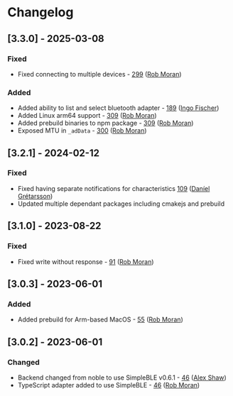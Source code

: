 # Changelog

## [3.3.0] - 2025-03-08

### Fixed
- Fixed connecting to multiple devices - [299](https://github.com/thegecko/webbluetooth/pull/299) ([Rob Moran](https://github.com/thegecko))

### Added
- Added ability to list and select bluetooth adapter - [189](https://github.com/thegecko/webbluetooth/pull/189) ([Ingo Fischer](https://github.com/Apollon77))
- Added Linux arm64 support - [309](https://github.com/thegecko/webbluetooth/pull/309) ([Rob Moran](https://github.com/thegecko))
- Added prebuild binaries to npm package - [309](https://github.com/thegecko/webbluetooth/pull/309) ([Rob Moran](https://github.com/thegecko))
- Exposed MTU in `_adData` - [300](https://github.com/thegecko/webbluetooth/pull/300) ([Rob Moran](https://github.com/thegecko))

## [3.2.1] - 2024-02-12

### Fixed
- Fixed having separate notifications for characteristics [109](https://github.com/thegecko/webbluetooth/pull/109) ([Daníel Grétarsson](https://github.com/dingari))
- Updated multiple dependant packages including cmakejs and prebuild

## [3.1.0] - 2023-08-22

### Fixed
- Fixed write without response - [91](https://github.com/thegecko/webbluetooth/pull/91) ([Rob Moran](https://github.com/thegecko))

## [3.0.3] - 2023-06-01

### Added
- Added prebuild for Arm-based MacOS - [55](https://github.com/thegecko/webbluetooth/pull/55) ([Rob Moran](https://github.com/thegecko))

## [3.0.2] - 2023-06-01

### Changed
- Backend changed from noble to use SimpleBLE v0.6.1 - [46](https://github.com/thegecko/webbluetooth/pull/46) ([Alex Shaw](https://github.com/Symbitic))
- TypeScript adapter added to use SimpleBLE - [46](https://github.com/thegecko/webbluetooth/pull/46) ([Rob Moran](https://github.com/thegecko))

